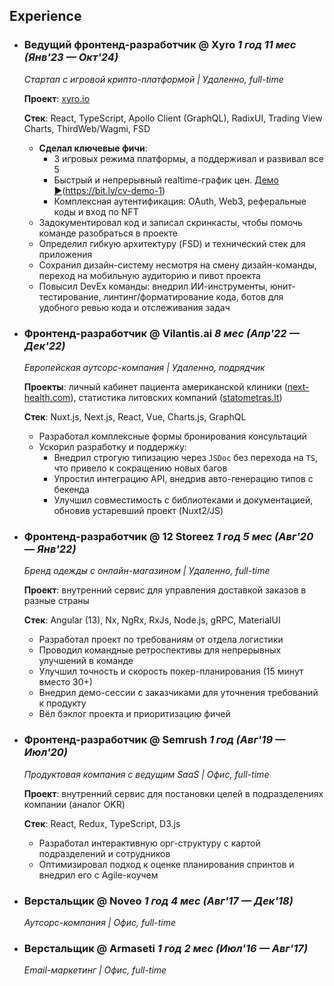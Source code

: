 ## Experience

- ### Ведущий фронтенд-разработчик @ Xyro *1 год 11 мес (Янв'23 — Окт'24)*

  *Стартап с игровой крипто-платформой | Удаленно, full-time*

  **Проект**: [xyro.io](https://xyro.io/up-down)

  **Стек**: React, TypeScript, Apollo Client (GraphQL), RadixUI, Trading View Charts, ThirdWeb/Wagmi, FSD

  - **Сделал ключевые фичи**: 
    - 3 игровых режима платформы, а поддерживал и развивал все 5
    - Быстрый и непрерывный realtime-график цен. [Демо ▶️](https://youtu.be/4XyXVeOLq8Q)(https://bit.ly/cv-demo-1)
    - Комплексная аутентификация: OAuth, Web3, реферальные коды и вход по NFT
  - Задокументировал код и записал скринкасты, чтобы помочь команде разобраться в проекте
  - Определил гибкую архитектуру (FSD) и технический стек для приложения
  - Сохранил дизайн-систему несмотря на смену дизайн-команды, переход на мобильную аудиторию и пивот проекта
  - Повысил DevEx команды: внедрил ИИ-инструменты, юнит-тестирование, линтинг/форматирование кода, ботов для удобного ревью кода и отслеживания задач

- ### Фронтенд-разработчик @ Vilantis.ai *8 мес (Апр'22 — Дек'22)*

  *Европейская аутсорс-компания | Удаленно, подрядчик*

  **Проекты**: личный кабинет пациента американской клиники ([next-health.com](https://next-health.com)), статистика литовских компаний ([statometras.lt](https://statometras.lt))

  **Стек**: Nuxt.js, Next.js, React, Vue, Charts.js, GraphQL

  - Разработал комплексные формы бронирования консультаций
  - Ускорил разработку и поддержку: 
    - Внедрил строгую типизацию через `JSDoc` без перехода на `TS`, что привело к сокращению новых багов
    - Упростил интеграцию API, внедрив авто-генерацию типов с бекенда
    - Улучшил совместимость с библиотеками и документацией, обновив устаревший проект (Nuxt2/JS)

- ### Фронтенд-разработчик @ 12 Storeez *1 год 5 мес (Авг'20 — Янв'22)*

  *Бренд одежды с онлайн-магазином | Удаленно, full-time*

  **Проект**: внутренний сервис для управления доставкой заказов в разные страны

  **Стек**: Angular (13), Nx, NgRx, RxJs, Node.js, gRPC, MaterialUI

  - Разработал проект по требованиям от отдела логистики
  - Проводил командные ретроспективы для непрерывных улучшений в команде
  - Улучшил точность и скорость покер-планирования (15 минут вместо 30+)
  - Внедрил демо-сессии с заказчиками для уточнения требований к продукту
  - Вёл бэклог проекта и приоритизацию фичей

- ### Фронтенд-разработчик @ Semrush *1 год (Авг'19 — Июл'20)*

  *Продуктовая компания с ведущим SaaS | Офис, full-time*

  **Проект**: внутренний сервис для постановки целей в подразделениях компании (аналог OKR)
  
  **Стек**: React, Redux, TypeScript, D3.js 

  - Разработал интерактивную орг-структуру с картой подразделений и сотрудников
  - Оптимизировал подход к оценке планирования спринтов и внедрил его с Agile-коучем
  <!-- - Внес вклад в OSS библиотеку [bkrem/react-d3-tree](https://bkrem.github.io/react-d3-tree/) -->
  <!-- - Реализовал код-ревью с совместной ответственностью за код -->

- ### Верстальщик @ Noveo *1 год 4 мес (Авг'17 — Дек'18)*

  *Аутсорс-компания | Офис, full-time*

  <!-- - Разработал интерфейс для игры ["Go to IT"](https://store.steampowered.com/app/953060/Go_to_IT/)(bit.ly/go-to-it) (React) -->

- ### Верстальщик @ Armaseti *1 год 2 мес (Июл'16 — Авг'17)*

  *Email-маркетинг | Офис, full-time*